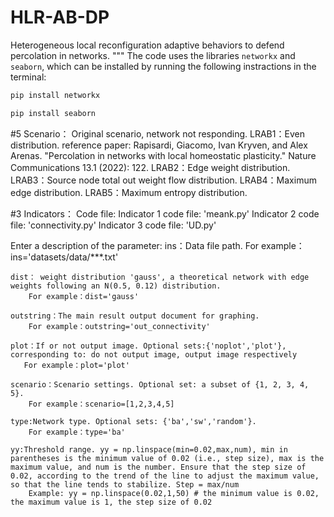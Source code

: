 # HLR-AB-DP
Heterogeneous local reconfiguration adaptive behaviors to defend percolation in networks.
"""
The code uses the libraries `networkx` and `seaborn`, which can be installed by running the following instractions in the terminal:
``` bash
pip install networkx
```
``` bash
pip install seaborn
```
#5 Scenario：
Original scenario, network not responding.
LRAB1：Even distribution. reference paper: Rapisardi, Giacomo, Ivan Kryven, and Alex Arenas. "Percolation in networks with local homeostatic plasticity." Nature Communications 13.1 (2022): 122.
LRAB2：Edge weight distribution. 
LRAB3：Source node total out weight flow distribution. 
LRAB4：Maximum edge distribution.
LRAB5：Maximum entropy distribution. 



#3 Indicators：
Code file:
    Indicator 1 code file: 'meank.py'
    Indicator 2 code file: 'connectivity.py'
    Indicator 3 code file: 'UD.py'

Enter a description of the parameter:
    ins：Data file path.
        For example：ins='datasets/data/***.txt'
        
    dist： weight distribution 'gauss', a theoretical network with edge weights following an N(0.5, 0.12) distribution.
        For example：dist='gauss'
        
    outstring：The main result output document for graphing.
        For example：outstring='out_connectivity'
        
    plot：If or not output image. Optional sets:{'noplot','plot'}, corresponding to: do not output image, output image respectively
       For example：plot='plot'
       
    scenario：Scenario settings. Optional set: a subset of {1, 2, 3, 4, 5}.
        For example：scenario=[1,2,3,4,5]
        
    type:Network type. Optional sets: {'ba','sw','random'}.
        For example：type='ba'
        
    yy:Threshold range. yy = np.linspace(min=0.02,max,num), min in parentheses is the minimum value of 0.02 (i.e., step size), max is the maximum value, and num is the number. Ensure that the step size of 0.02, according to the trend of the line to adjust the maximum value, so that the line tends to stabilize. Step = max/num 
        Example: yy = np.linspace(0.02,1,50) # the minimum value is 0.02, the maximum value is 1, the step size of 0.02
